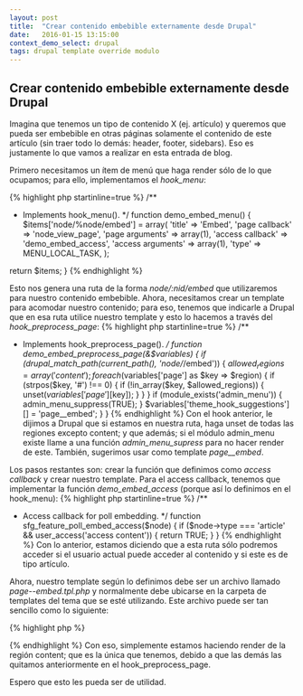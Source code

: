 ```yaml
---
layout: post
title:  "Crear contenido embebible externamente desde Drupal"
date:   2016-01-15 13:15:00
context_demo_select: drupal
tags: drupal template override modulo
---
```


## Crear contenido embebible externamente desde Drupal

Imagina que tenemos un tipo de contenido X (ej. artículo) y queremos que pueda ser embebible en otras páginas solamente el contenido de este artículo (sin traer todo lo demás: header, footer, sidebars). Eso es justamente lo que vamos a realizar en esta entrada de blog.

Primero necesitamos un ítem de menú que haga render sólo de lo que ocupamos; para ello, implementamos el _hook\_menu_:

{% highlight php startinline=true %}
/**
 * Implements hook_menu().
 */
function demo_embed_menu() {
  $items['node/%node/embed'] = array(
    'title' => 'Embed',
    'page callback' => 'node_view_page',
    'page arguments' => array(1),
    'access callback' => 'demo_embed_access',
    'access arguments' => array(1),
    'type' => MENU_LOCAL_TASK,
  );

  return $items;
}
{% endhighlight %}

Esto nos genera una ruta de la forma _node/:nid/embed_ que utilizaremos para nuestro contenido embebible. Ahora, necesitamos crear un template para acomodar nuestro contenido; para eso, tenemos que indicarle a Drupal que en esa ruta utilice nuestro template y esto lo hacemos a través del _hook_preprocess_page_:
{% highlight php startinline=true %}
/**
 * Implements hook_preprocess_page().
 */
function demo_embed_preprocess_page(&$variables) {
  if (drupal_match_path(current_path(), 'node/*/embed')) {
    $allowed_regions = array('content');
    foreach ($variables['page'] as $key => $region) {
      if (strpos($key, '#') !== 0) {
        if (!in_array($key, $allowed_regions)) {
          unset($variables['page'][$key]);
        }
      }
    }
    if (module_exists('admin_menu')) {
      admin_menu_suppress(TRUE);
    }
    $variables['theme_hook_suggestions'][] = 'page__embed';
  }
}
{% endhighlight %}
Con el hook anterior, le dijimos a Drupal que si estamos en nuestra ruta, haga unset de todas las regiones excepto content; y que además; si el módulo admin_menu existe llame a una función _admin\_menu\_supress_ para no hacer render de este. También, sugerimos usar como template _page\_\_embed_.

Los pasos restantes son: crear la función que definimos como _access callback_ y crear nuestro template. Para el access callback, tenemos que implementar la función _demo\_embed\_access_ (porque así lo definimos en el hook_menu):
{% highlight php startinline=true %}
/**
 * Access callback for poll embedding.
 */
function sfg_feature_poll_embed_access($node) {
  if ($node->type === 'article' && user_access('access content')) {
    return TRUE;
  }
}
{% endhighlight %}
Con lo anterior, estamos diciendo que a esta ruta sólo podremos acceder si el usuario actual puede acceder al contenido y si este es de tipo artículo.

Ahora, nuestro template según lo definimos debe ser un archivo llamado _page--embed.tpl.php_ y normalmente debe ubicarse en la carpeta de templates del tema que se esté utilizando. Este archivo puede ser tan sencillo como lo siguiente:

{% highlight php %}
<?php
/**
 * @file
 * Template file for embedable content.
 */
?>

<div class="main-content">
  <?php print render($page['content']); ?>
</div>
{% endhighlight %}
Con eso, simplemente estamos haciendo render de la región content; que es la única que tenemos, debido a que las demás las quitamos anteriormente en el hook_preprocess_page.

Espero que esto les pueda ser de utilidad.
